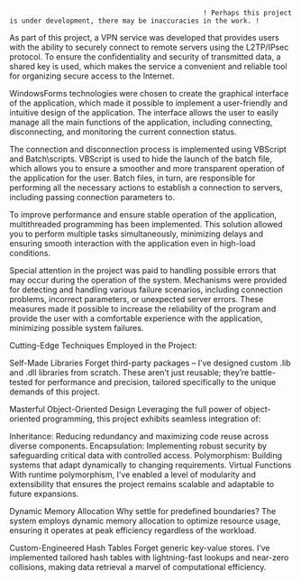                                                     ! Perhaps this project is under development, there may be inaccuracies in the work. !

As part of this project, a VPN service was developed that provides users with the ability to securely connect to remote servers using the L2TP/IPsec protocol. To ensure the confidentiality and security of transmitted data, a shared key is used, which makes the service a convenient and reliable tool for organizing secure access to the Internet.



WindowsForms technologies were chosen to create the graphical interface of the application, which made it possible to implement a user-friendly and intuitive design of the application. The interface allows the user to easily manage all the main functions of the application, including connecting, disconnecting, and monitoring the current connection status.



The connection and disconnection process is implemented using VBScript and Batch\scripts. VBScript is used to hide the launch of the batch file, which allows you to ensure a smoother and more transparent operation of the application for the user. Batch files, in turn, are responsible for performing all the necessary actions to establish a connection to servers, including passing connection parameters to.



To improve performance and ensure stable operation of the application, multithreaded programming has been implemented. This solution allowed you to perform multiple tasks simultaneously, minimizing delays and ensuring smooth interaction with the application even in high-load conditions.



Special attention in the project was paid to handling possible errors that may occur during the operation of the system. Mechanisms were provided for detecting and handling various failure scenarios, including connection problems, incorrect parameters, or unexpected server errors. These measures made it possible to increase the reliability of the program and provide the user with a comfortable experience with the application, minimizing possible system failures.


Cutting-Edge Techniques Employed in the Project:

Self-Made Libraries
Forget third-party packages – I’ve designed custom .lib and .dll libraries from scratch. These aren’t just reusable; they’re battle-tested for performance and precision, tailored specifically to the unique demands of this project.

Masterful Object-Oriented Design
Leveraging the full power of object-oriented programming, this project exhibits seamless integration of:

Inheritance: Reducing redundancy and maximizing code reuse across diverse components.
Encapsulation: Implementing robust security by safeguarding critical data with controlled access.
Polymorphism: Building systems that adapt dynamically to changing requirements.
Virtual Functions
With runtime polymorphism, I’ve enabled a level of modularity and extensibility that ensures the project remains scalable and adaptable to future expansions.

Dynamic Memory Allocation
Why settle for predefined boundaries? The system employs dynamic memory allocation to optimize resource usage, ensuring it operates at peak efficiency regardless of the workload.

Custom-Engineered Hash Tables
Forget generic key-value stores. I’ve implemented tailored hash tables with lightning-fast lookups and near-zero collisions, making data retrieval a marvel of computational efficiency.
